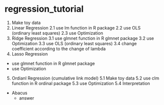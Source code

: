 # regression_tutorial

1. Make toy data
2. Linear Regression
    2.1 use lm function in R package
    2.2 use OLS (ordinary least squares)
    2.3 use Optimization
3. Ridge Regression
  3.1 use glmnet function in R glmnet package
  3.2 use Optimization
  3.3 use OLS (ordinary least squares)
  3.4 change coefficient according to the change of lambda
4. Lasso Regression
  * use glmnet function in R glmnet package
  * use Optimization
5. Ordianl Regression (cumulative link model)
  5.1 Make toy data
  5.2 use clm function in R ordinal package 
  5.3 use Optimization
  5.4 Interpretation
* Abacus
	* answer
